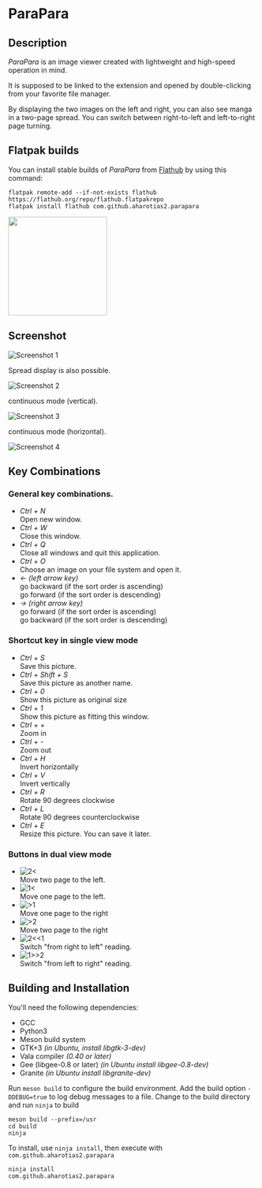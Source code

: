 ParaPara
================================================================================

Description
--------------------------------------------------------------------------------

_ParaPara_ is an image viewer created with lightweight and high-speed operation in mind.

It is supposed to be linked to the extension and opened by double-clicking from your
favorite file manager.

By displaying the two images on the left and right,
you can also see manga in a two-page spread.
You can switch between right-to-left and left-to-right page turning.

Flatpak builds
--------------

You can install stable builds of _ParaPara_ from [Flathub](https://flathub.org)
by using this command:

    flatpak remote-add --if-not-exists flathub https://flathub.org/repo/flathub.flatpakrepo
    flatpak install flathub com.github.aharotias2.parapara

<a href="https://flathub.org/apps/details/com.github.aharotias2.parapara"><img src="https://flathub.org/assets/badges/flathub-badge-en.png" width="200"/></a>


Screenshot
--------------------------------------------------------------------------------

![Screenshot 1](docs/images/screenshot-parapara-single-01.png "Single Image View")

Spread display is also possible.

![Screenshot 2](docs/images/screenshot-parapara-spread-01.png "Dual Image View")

continuous mode (vertical).

![Screenshot 3](docs/images/screenshot-parapara-continuous-01.png "Scrolling Image View (vertical)")

continuous mode (horizontal).

![Screenshot 4](docs/images/screenshot-parapara-continuous-02.png "Scrolling Image View (horizontal)")

Key Combinations
--------------------------------------------------------------------------------

### General key combinations.

+ _Ctrl + N_  
  Open new window.
+ _Ctrl + W_  
  Close this window.
+ _Ctrl + Q_  
  Close all windows and quit this application.
+ _Ctrl + O_  
  Choose an image on your file system and open it.
+ _← (left arrow key)_  
  go backward (if the sort order is ascending)  
  go forward (if the sort order is descending)
+ _→ (right arrow key)_  
  go forward (if the sort order is ascending)  
  go backward (if the sort order is descending)

### Shortcut key in single view mode

+ _Ctrl + S_  
  Save this picture.
+ _Ctrl + Shift + S_  
  Save this picture as another name.
+ _Ctrl + 0_  
  Show this picture as original size
+ _Ctrl + 1_  
  Show this picture as fitting this window.
+ _Ctrl + +_  
  Zoom in
+ _Ctrl + -_  
  Zoom out
+ _Ctrl + H_  
  Invert horizontally
+ _Ctrl + V_  
  Invert vertically
+ _Ctrl + R_  
  Rotate 90 degrees clockwise
+ _Ctrl + L_  
  Rotate 90 degrees counterclockwise
+ _Ctrl + E_  
  Resize this picture. You can save it later.

### Buttons in dual view mode

+ ![2<](data/icons/symbolic/move-two-page-left-symbolic.svg)  
  Move two page to the left.
+ ![1<](data/icons/symbolic/move-one-page-left-symbolic.svg)  
  Move one page to the left.
+ ![>1](data/icons/symbolic/move-one-page-right-symbolic.svg)  
  Move one page to the right
+ ![>2](data/icons/symbolic/move-two-page-right-symbolic.svg)  
  Move two page to the right
+ ![2<<1](data/icons/symbolic/read-right-to-left-symbolic.svg)  
  Switch "from right to left" reading.
+ ![1>>2](data/icons/symbolic/read-left-to-right-symbolic.svg)  
  Switch "from left to right" reading.

Building and Installation
--------------------------------------------------------------------------------

You'll need the following dependencies:

* GCC
* Python3
* Meson build system
* GTK+3 _(in Ubuntu, install libgtk-3-dev)_
* Vala compiler _(0.40 or later)_
* Gee (libgee-0.8 or later) _(in Ubuntu install libgee-0.8-dev)_
* Granite _(in Ubuntu install libgranite-dev)_

Run `meson build` to configure the build environment.
Add the build option `-DDEBUG=true` to log debug messages to a file.
Change to the build directory and run `ninja` to build

    meson build --prefix=/usr
    cd build
    ninja

To install, use `ninja install`, then execute with `com.github.aharotias2.parapara`

    ninja install
    com.github.aharotias2.parapara
